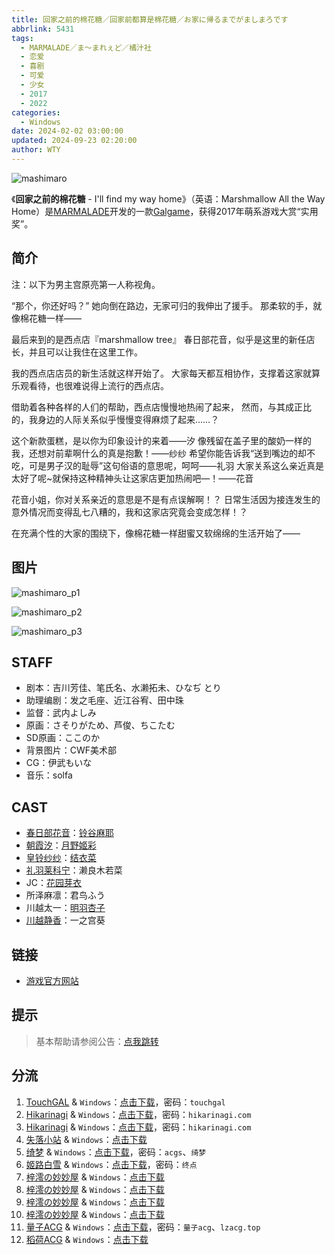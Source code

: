 ```yaml
---
title: 回家之前的棉花糖／回家前都算是棉花糖／お家に帰るまでがましまろです
abbrlink: 5431
tags:
  - MARMALADE／ま～まれぇど／橘汁社
  - 恋爱
  - 喜剧
  - 可爱
  - 少女
  - 2017
  - 2022
categories:
  - Windows
date: 2024-02-02 03:00:00
updated: 2024-09-23 02:20:00
author: WTY
---
```


![mashimaro](https://unpkg.com/galgame/img/mashimaro.webp)

《**回家之前的棉花糖** - I'll find my way home》（英语：Marshmallow All the Way Home）是[MARMALADE](https://mzh.moegirl.org.cn/MARMALADE)开发的一款[Galgame](https://mzh.moegirl.org.cn/Galgame)，获得2017年萌系游戏大赏“实用奖”。

<!-- more -->

## 简介

注：以下为男主宫原亮第一人称视角。

“那个，你还好吗？”
她向倒在路边，无家可归的我伸出了援手。
那柔软的手，就像棉花糖一样——

最后来到的是西点店『marshmallow tree』
春日部花音，似乎是这里的新任店长，并且可以让我住在这里工作。

我的西点店店员的新生活就这样开始了。
大家每天都互相协作，支撑着这家就算乐观看待，也很难说得上流行的西点店。

借助着各种各样的人们的帮助，西点店慢慢地热闹了起来，
然而，与其成正比的，我身边的人际关系似乎慢慢变得麻烦了起来……？

这个新款蛋糕，是以你为印象设计的来着——汐
像残留在盖子里的酸奶一样的我，还想对前辈啊什么的真是抱歉！——纱纱
希望你能告诉我“送到嘴边的却不吃，可是男子汉的耻辱”这句俗语的意思呢，呵呵——礼羽
大家关系这么亲近真是太好了呢~就保持这种精神头让这家店更加热闹吧—！——花音

花音小姐，你对关系亲近的意思是不是有点误解啊！？
日常生活因为接连发生的意外情况而变得乱七八糟的，我和这家店究竟会变成怎样！？

在充满个性的大家的围绕下，像棉花糖一样甜蜜又软绵绵的生活开始了——

## 图片

![mashimaro_p1](https://unpkg.com/galgame/img/mashimaro_p1.webp)

![mashimaro_p2](https://unpkg.com/galgame/img/mashimaro_p2.webp)

![mashimaro_p3](https://unpkg.com/galgame/img/mashimaro_p3.webp)

## STAFF

- 剧本：吉川芳佳、笔氏名、水濑拓未、ひなぢ とり
- 助理编剧：发之毛座、近江谷宥、田中珠
- 监督：武内よしみ
- 原画：さそりがため、芦俊、ちこたむ
- SD原画：ここのか
- 背景图片：CWF美术部
- CG：伊武もいな
- 音乐：solfa

## CAST

- [春日部花音](https://mzh.moegirl.org.cn/春日部花音)：[铃谷麻耶](https://mzh.moegirl.org.cn/铃谷麻耶)
- [朝霞汐](https://mzh.moegirl.org.cn/朝霞汐)：[月野姬彩](https://mzh.moegirl.org.cn/月野姬彩)
- [皇铃纱纱](https://mzh.moegirl.org.cn/皇铃纱纱)：[结衣菜](https://mzh.moegirl.org.cn/结衣菜)
- [礼羽莱科宁](https://mzh.moegirl.org.cn/礼羽莱科宁)：濑良木若菜
- JC：[花园芽衣](https://mzh.moegirl.org.cn/花园芽衣)
- 所泽麻凛：君鸟ふう
- 川越太一：[明羽杏子](https://mzh.moegirl.org.cn/明羽杏子)
- [川越静香](https://mzh.moegirl.org.cn/川越静香)：一之宫葵

## 链接

- [游戏官方网站](http://www.web-marmalade.com/products/mashimaro/index.html)

## 提示

> 基本帮助请参阅公告：[点我跳转](/p/announcement/)

## 分流

1. [TouchGAL](https://touchgal.net/) & `Windows`：[点击下载](https://pan.touchgal.net/s/ZrIa)，密码：`touchgal`
2. [Hikarinagi](https://www.hikarinagi.com/) & `Windows`：[点击下载](https://pan.himoe.uk/s/KkxHv)，密码：`hikarinagi.com`
3. [Hikarinagi](https://www.hikarinagi.com/) & `Windows`：[点击下载](https://pan.himoe.uk/s/KP8Uv)，密码：`hikarinagi.com`
4. [失落小站](https://www.shinnku.com/) & `Windows`：[点击下载](https://www.shinnku.com/api/download/0/win/%E5%9B%9E%E5%AE%B6%E4%B9%8B%E5%89%8D%E7%9A%84%E6%A3%89%E8%8A%B1%E7%B3%96.7z)
5. [绮梦](https://acgs.one/) & `Windows`：[点击下载](https://acgs.one/game/123.html)，密码：`acgs`、`绮梦`
6. [姬路白雪](https://jlbx.xyz/) & `Windows`：[点击下载](https://pan.jlbx.xyz/?s=%E5%9B%9E%E5%AE%B6%E4%B9%8B%E5%89%8D%E7%9A%84%E6%A3%89%E8%8A%B1%E7%B3%96)，密码：`终点`
7. [梓澪の妙妙屋](https://zi0.cc/) & `Windows`：[点击下载](https://zi0.cc/d/%60%E3%80%90%E5%90%88%E9%9B%86%E7%B3%BB%E5%88%97%E3%80%91/%E5%8D%97%2BGalGame%E6%B1%89%E5%8C%96%E5%8C%BA%E5%85%A8%E5%8C%BA%E8%B5%84%E6%BA%90%E5%A4%87%E4%BB%BD/2/27/%5B%E3%81%BE%EF%BD%9E%E3%81%BE%E3%82%8C%E3%81%87%E3%81%A9%5D%20%E3%81%8A%E5%AE%B6%E3%81%AB%E5%B8%B0%E3%82%8B%E3%81%BE%E3%81%A7%E3%81%8C%E3%81%BE%E3%81%97%E3%81%BE%E3%82%8D%E3%81%A7%E3%81%99%E5%9B%9E%E5%AE%B6%E4%B9%8B%E5%89%8D%E7%9A%84%E6%A3%89%E8%8A%B1%E7%B3%96%20%E6%B1%89%E5%8C%96%E7%A1%AC%E7%9B%98%E7%89%88%5B%E7%BB%BF%E8%8C%B6%E6%B1%89%E5%8C%96%E7%BB%84%5D.zip?sign=NQ1Fj3eYyZKIaRdSuJ4mAgyskeO2gb61LlpF0F6GgwU=:0)
8. [梓澪の妙妙屋](https://zi0.cc/) & `Windows`：[点击下载](https://zi0.cc/d/%2C%E3%80%90ADV-%E5%86%92%E9%99%A9%E6%B8%B8%E6%88%8F%E3%80%91/%E3%80%90PC%E3%80%91%E5%9B%9E%E5%AE%B6%E4%B9%8B%E5%89%8D%E7%9A%84%E6%A3%89%E8%8A%B1%E7%B3%96/%E3%80%90PC%E7%A1%AC%E7%9B%98%E3%80%91%E3%80%90%E5%AE%98%E4%B8%AD%E3%80%91%E5%9B%9E%E5%AE%B6%E4%B9%8B%E5%89%8D%E7%9A%84%E6%A3%89%E8%8A%B1%E7%B3%96.zip?sign=2P5l-Z3hX3wUKr_LMcJ9U1DSomw5oR5eM6Ah_w_MxF4=:0)
9. [梓澪の妙妙屋](https://zi0.cc/) & `Windows`：[点击下载](https://zi0.cc/d/%60%E3%80%90%E5%90%88%E9%9B%86%E7%B3%BB%E5%88%97%E3%80%91/%E5%8D%97%2BGalGame%E6%B1%89%E5%8C%96%E5%8C%BA%E5%85%A8%E5%8C%BA%E8%B5%84%E6%BA%90%E5%A4%87%E4%BB%BD/2/27/%5B%E3%81%BE%EF%BD%9E%E3%81%BE%E3%82%8C%E3%81%87%E3%81%A9%5D%20%E3%81%8A%E5%AE%B6%E3%81%AB%E5%B8%B0%E3%82%8B%E3%81%BE%E3%81%A7%E3%81%8C%E3%81%BE%E3%81%97%E3%81%BE%E3%82%8D%E3%81%A7%E3%81%99%20%20%E5%9B%9E%E5%AE%B6%E5%89%8D%E9%83%BD%E7%AE%97%E6%98%AF%E6%A3%89%E8%8A%B1%E7%B3%96%20%E6%B1%89%E5%8C%96%E7%A1%AC%E7%9B%98%E7%89%88%5B%E5%AE%98%E6%96%B9%E4%B8%AD%E6%97%A5%E8%8B%B1%E6%96%87%5D.zip?sign=QRWvFWVtQwMVKDcEddl5wmX4rycBfbXWx4mcFCZfeNc=:0)
10. [梓澪の妙妙屋](https://zi0.cc/) & `Windows`：[点击下载](https://zi0.cc/d/%60%E3%80%90%E5%90%88%E9%9B%86%E7%B3%BB%E5%88%97%E3%80%91/%E5%8D%97%2BGalGame%E6%B1%89%E5%8C%96%E5%8C%BA%E5%85%A8%E5%8C%BA%E8%B5%84%E6%BA%90%E5%A4%87%E4%BB%BD/1/07/%5BDWARFSOFT%5D%E3%81%BE%E3%81%97%E3%82%85%E3%81%BE%E3%82%8D%E2%98%86%E3%81%84%E3%82%82%E3%81%86%E3%81%A8%E2%98%86%E3%81%95%E3%81%A3%E3%81%8D%E3%82%85%E3%81%B0%E3%81%99%E2%98%86%20%E6%A3%89%E8%8A%B1%E7%B3%96%E2%98%86%E5%A6%B9%E5%A6%B9%E2%98%86%E9%AD%85%E9%AD%94%20%E6%97%A0%E7%A0%81%E6%B1%89%E5%8C%96%E7%A1%AC%E7%9B%98%E7%89%88%5B%E5%AE%98%E6%96%B9%E4%B8%AD%E6%96%87%5D.zip?sign=a7opFSJ4SFMeOTfhOGZTAVHwX-kHguYQk9CJd55QR7M=:0)
11. [量子ACG](https://lzacg.org/) & `Windows`：[点击下载](https://lzacg.org/690)，密码：`量子acg`、`lzacg.top`
12. [稻荷ACG](https://amoebi.com/) & `Windows`：[点击下载](https://sakustar.com/art/840)
